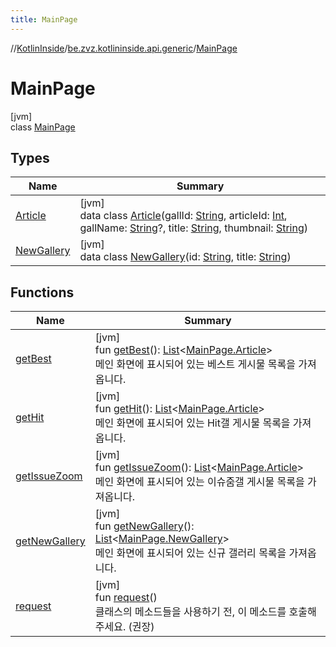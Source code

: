 ```yaml
---
title: MainPage
---
```

//[KotlinInside](../../../index.html)/[be.zvz.kotlininside.api.generic](../index.html)/[MainPage](index.html)



# MainPage



[jvm]\
class [MainPage](index.html)



## Types


| Name | Summary |
|---|---|
| [Article](-article/index.html) | [jvm]<br>data class [Article](-article/index.html)(gallId: [String](https://kotlinlang.org/api/latest/jvm/stdlib/kotlin/-string/index.html), articleId: [Int](https://kotlinlang.org/api/latest/jvm/stdlib/kotlin/-int/index.html), gallName: [String](https://kotlinlang.org/api/latest/jvm/stdlib/kotlin/-string/index.html)?, title: [String](https://kotlinlang.org/api/latest/jvm/stdlib/kotlin/-string/index.html), thumbnail: [String](https://kotlinlang.org/api/latest/jvm/stdlib/kotlin/-string/index.html)) |
| [NewGallery](-new-gallery/index.html) | [jvm]<br>data class [NewGallery](-new-gallery/index.html)(id: [String](https://kotlinlang.org/api/latest/jvm/stdlib/kotlin/-string/index.html), title: [String](https://kotlinlang.org/api/latest/jvm/stdlib/kotlin/-string/index.html)) |


## Functions


| Name | Summary |
|---|---|
| [getBest](get-best.html) | [jvm]<br>fun [getBest](get-best.html)(): [List](https://kotlinlang.org/api/latest/jvm/stdlib/kotlin.collections/-list/index.html)&lt;[MainPage.Article](-article/index.html)&gt;<br>메인 화면에 표시되어 있는 베스트 게시물 목록을 가져옵니다. |
| [getHit](get-hit.html) | [jvm]<br>fun [getHit](get-hit.html)(): [List](https://kotlinlang.org/api/latest/jvm/stdlib/kotlin.collections/-list/index.html)&lt;[MainPage.Article](-article/index.html)&gt;<br>메인 화면에 표시되어 있는 Hit갤 게시물 목록을 가져옵니다. |
| [getIssueZoom](get-issue-zoom.html) | [jvm]<br>fun [getIssueZoom](get-issue-zoom.html)(): [List](https://kotlinlang.org/api/latest/jvm/stdlib/kotlin.collections/-list/index.html)&lt;[MainPage.Article](-article/index.html)&gt;<br>메인 화면에 표시되어 있는 이슈줌갤 게시물 목록을 가져옵니다. |
| [getNewGallery](get-new-gallery.html) | [jvm]<br>fun [getNewGallery](get-new-gallery.html)(): [List](https://kotlinlang.org/api/latest/jvm/stdlib/kotlin.collections/-list/index.html)&lt;[MainPage.NewGallery](-new-gallery/index.html)&gt;<br>메인 화면에 표시되어 있는 신규 갤러리 목록을 가져옵니다. |
| [request](request.html) | [jvm]<br>fun [request](request.html)()<br>클래스의 메소드들을 사용하기 전, 이 메소드를 호출해주세요. (권장) |

